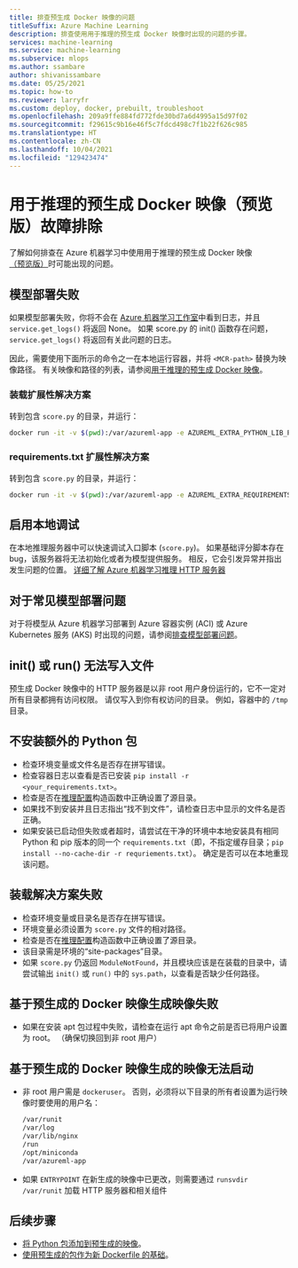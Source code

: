 ```yaml
---
title: 排查预生成 Docker 映像的问题
titleSuffix: Azure Machine Learning
description: 排查使用用于推理的预生成 Docker 映像时出现的问题的步骤。
services: machine-learning
ms.service: machine-learning
ms.subservice: mlops
ms.author: ssambare
author: shivanissambare
ms.date: 05/25/2021
ms.topic: how-to
ms.reviewer: larryfr
ms.custom: deploy, docker, prebuilt, troubleshoot
ms.openlocfilehash: 209a9ffe884fd772fde30bd7a6d4995a15d97f02
ms.sourcegitcommit: f29615c9b16e46f5c7fdcd498c7f1b22f626c985
ms.translationtype: HT
ms.contentlocale: zh-CN
ms.lasthandoff: 10/04/2021
ms.locfileid: "129423474"
---
```

# <a name="troubleshooting-prebuilt-docker-images-for-inference-preview"></a>用于推理的预生成 Docker 映像（预览版）故障排除

了解如何排查在 Azure 机器学习中使用用于推理的预生成 Docker 映像[（预览版）](https://azure.microsoft.com/support/legal/preview-supplemental-terms/)时可能出现的问题。

## <a name="model-deployment-failed"></a>模型部署失败

如果模型部署失败，你将不会在 [Azure 机器学习工作室](https://ml.azure.com/)中看到日志，并且 `service.get_logs()` 将返回 None。
如果 score.py 的 init() 函数存在问题，`service.get_logs()` 将返回有关此问题的日志。

因此，需要使用下面所示的命令之一在本地运行容器，并将 `<MCR-path>` 替换为映像路径。 有关映像和路径的列表，请参阅[用于推理的预生成 Docker 映像](concept-prebuilt-docker-images-inference.md)。

### <a name="mounting-extensibility-solution"></a>装载扩展性解决方案

转到包含 `score.py` 的目录，并运行：

```bash
docker run -it -v $(pwd):/var/azureml-app -e AZUREML_EXTRA_PYTHON_LIB_PATH="myenv/lib/python3.7/site-packages" <mcr-path>
```

### <a name="requirementstxt-extensibility-solution"></a>requirements.txt 扩展性解决方案

转到包含 `score.py` 的目录，并运行：

```bash
docker run -it -v $(pwd):/var/azureml-app -e AZUREML_EXTRA_REQUIREMENTS_TXT="requirements.txt" <mcr-path>
```

## <a name="enable-local-debugging"></a>启用本地调试

在本地推理服务器中可以快速调试入口脚本 (`score.py`)。 如果基础评分脚本存在 bug，该服务器将无法初始化或者为模型提供服务。 相反，它会引发异常并指出发生问题的位置。 [详细了解 Azure 机器学习推理 HTTP 服务器](how-to-inference-server-http.md)

## <a name="for-common-model-deployment-issues"></a>对于常见模型部署问题

对于将模型从 Azure 机器学习部署到 Azure 容器实例 (ACI) 或 Azure Kubernetes 服务 (AKS) 时出现的问题，请参阅[排查模型部署问题](how-to-troubleshoot-deployment.md)。

## <a name="init-or-run-failing-to-write-a-file"></a>init() 或 run() 无法写入文件

预生成 Docker 映像中的 HTTP 服务器是以非 root 用户身份运行的，它不一定对所有目录都拥有访问权限。 请仅写入到你有权访问的目录。 例如，容器中的 `/tmp` 目录。

## <a name="extra-python-packages-not-installed"></a>不安装额外的 Python 包

* 检查环境变量或文件名是否存在拼写错误。
* 检查容器日志以查看是否已安装 `pip install -r <your_requirements.txt>`。
* 检查是否在[推理配置](/python/api/azureml-core/azureml.core.model.inferenceconfig#constructor)构造函数中正确设置了源目录。
* 如果找不到安装并且日志指出“找不到文件”，请检查日志中显示的文件名是否正确。
* 如果安装已启动但失败或者超时，请尝试在干净的环境中本地安装具有相同 Python 和 pip 版本的同一个 `requirements.txt`（即，不指定缓存目录；`pip install --no-cache-dir -r requriements.txt`）。 确定是否可以在本地重现该问题。

## <a name="mounting-solution-failed"></a>装载解决方案失败

* 检查环境变量或目录名是否存在拼写错误。
* 环境变量必须设置为 `score.py` 文件的相对路径。
* 检查是否在[推理配置](/python/api/azureml-core/azureml.core.model.inferenceconfig#constructor)构造函数中正确设置了源目录。
* 该目录需是环境的“site-packages”目录。
* 如果 `score.py` 仍返回 `ModuleNotFound`，并且模块应该是在装载的目录中，请尝试输出 `init()` 或 `run()` 中的 `sys.path`，以查看是否缺少任何路径。

## <a name="building-an-image-based-on-the-prebuilt-docker-image-failed"></a>基于预生成的 Docker 映像生成映像失败

* 如果在安装 apt 包过程中失败，请检查在运行 apt 命令之前是否已将用户设置为 root。 （确保切换回到非 root 用户） 

## <a name="image-built-based-on-the-prebuilt-docker-image-cant-boot-up"></a>基于预生成的 Docker 映像生成的映像无法启动

* 非 root 用户需是 `dockeruser`。 否则，必须将以下目录的所有者设置为运行映像时要使用的用户名：

    ```bash
    /var/runit
    /var/log
    /var/lib/nginx
    /run
    /opt/miniconda
    /var/azureml-app
    ```

* 如果 `ENTRYPOINT` 在新生成的映像中已更改，则需要通过 `runsvdir /var/runit` 加载 HTTP 服务器和相关组件

## <a name="next-steps"></a>后续步骤

* [将 Python 包添加到预生成的映像](how-to-prebuilt-docker-images-inference-python-extensibility.md)。
* [使用预生成的包作为新 Dockerfile 的基础](how-to-extend-prebuilt-docker-image-inference.md)。